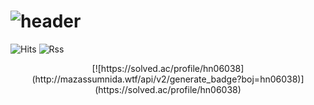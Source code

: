 # ![header](https://capsule-render.vercel.app/api?type=wave&color=auto&height=300&section=header&text=jjaegii&fontSize=90)
![Hits](https://hits.seeyoufarm.com/api/count/incr/badge.svg?url=https%3A%2F%2Fgithub.com%2Fjjaegii&count_bg=%2379C83D&title_bg=%23555555&icon=&icon_color=%23E7E7E7&title=hits&edge_flat=false)
![Rss](https://img.shields.io/badge/rss-F88900?style=for-the-badge&logo=rss&logoColor=white)

<center>
[![https://solved.ac/profile/hn06038](http://mazassumnida.wtf/api/v2/generate_badge?boj=hn06038)](https://solved.ac/profile/hn06038)
</center>
